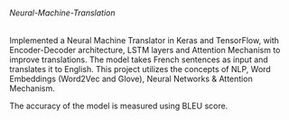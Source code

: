 ###### Neural-Machine-Translation
Implemented a Neural Machine Translator in Keras and TensorFlow, with Encoder-Decoder architecture, LSTM layers and Attention Mechanism to improve translations. The model takes French sentences as input and translates it to English. This project utilizes the concepts of NLP, Word Embeddings (Word2Vec and Glove), Neural Networks & Attention Mechanism.

The accuracy of the model is measured using BLEU score.
